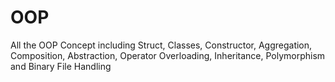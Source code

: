 # OOP
All the OOP Concept including Struct, Classes, Constructor, Aggregation, Composition, Abstraction, Operator Overloading, Inheritance, Polymorphism and Binary File Handling
